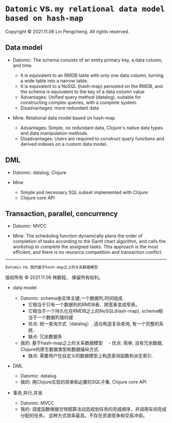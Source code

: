 # `Datomic` vs. `my relational data model based on hash-map`

Copyright © 2021.11.06 Lin Pengcheng. All rights reserved.

## Data model

- Datomic: The schema consists of an entity primary key, 
  a data column, and time.
  
  - It is equivalent to an RMDB table with only one data column, 
    turning a wide table into a narrow table.
  - It is equivalent to a NoSQL (hash-map) persisted on the RMDB, 
    and the schema is equivalent to the key of a data column value
  - Advantages: Unified query method (datalog), 
    suitable for constructing complex queries, 
    with a complete system.
  - Disadvantages: more redundant data
   
- Mine: Relational data model based on hash-map

  - Advantages: Simple, no redundant data, 
    Clojure's native data types and data manipulation methods.
  - Disadvantages: Users are required to construct 
    query functions and derived indexes 
    on a custom data model.
    
## DML

- Datomic: datalog, Clojure

- Mine 
  - Simple and necessary SQL subset implemented with Clojure
  - Clojure core API
  
## Transaction, parallel, concurrency

  - Datomic: MVCC
  
  - Mine: The scheduling function dynamically plans 
    the order of completion of tasks according to 
    the Gantt chart algorithm, and calls the workshop 
    to complete the assigned tasks. 
    This approach is the most efficient, 
    and there is no resource competition 
    and transaction conflict. 
    
----

`Datomic` vs. `我的基于hash-map之上的关系数据模型`

版权所有 © 2021.11.06 林鹏程， 保留所有权利。

- data model
  - Datomic: schema由实体主键,一个数据列,时间组成.
    - 它相当于只有一个数据列的RMDB表，把宽表变成窄表。
    - 它相当于一个持久化在RMDB之上的NoSQL(hash-map), schema相当于一个数据列值的键
    - 优点: 统一查询方式（datalog）, 适合构造复杂查询, 有一个完整的系统．
    - 缺点: 冗余数据多
  - 我的: 基于hash-map之上的关系数据模型
  　- 优点: 简单, 没有冗余数据, Clojure的原生数据类型和数据操纵方式.
    - 缺点: 需要用户在自定义的数据模型上构造查询函数和派生索引.
    
- DML
  - Datomic: datalog
  - 我的: 用Clojure实现的简单和必要的SQL子集, Clojure core API
  
- 事务,并行,并发
  - Datomic: MVCC
  - 我的: 调度函数根据甘特图算法动态规划任务的完成顺序，并调用车间完成分配的任务。 这种方式效率最高，不存在资源竞争和交易冲突。
      
